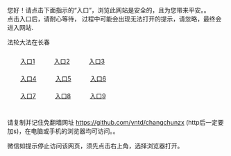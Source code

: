 您好！请点击下面指示的“入口”，浏览此网站是安全的，且为您带来平安。。 <br/>
点击入口后，请耐心等待， 过程中可能会出现无法打开的提示，请忽略，最终会进入网站. </br>

法轮大法在长春<br/>
<div style="padding:10px"><a style="margin:20px" target="_blank" href="https://d36pl209gu6x4u.cloudfront.net/2Qpsp?mpgtvg" id="ccLink1" rel="nofollow">入口1</a> <a target="_blank" style="margin:20px" href="https://d2279estqn5hrm.cloudfront.net/2Qpsp?uedcjxu" id="ccLink2" rel="nofollow">入口2</a> <a style="margin:20px" target="_blank" href="https://d1jb056s9u8xni.cloudfront.net/2Qpsp?zrhmrywi" id="ccLink3" rel="nofollow">入口3</a></div>

<div style="padding:10px" ><a style="margin:20px" target="_blank" href="https://d36pl209gu6x4u.cloudfront.net/2Qpsp?mpgtvg" id="ccLink4" rel="nofollow">入口4</a> <a style="margin:20px" href="https://d2279estqn5hrm.cloudfront.net/2Qpsp?uedcjxu" target="_blank" id="ccLink5" rel="nofollow">入口5</a> <a style="margin:20px" href="https://d1jb056s9u8xni.cloudfront.net/2Qpsp?zrhmrywi" target="_blank" id="ccLink6" rel="nofollow">入口6</a></div>

<div style="padding:10px"><a style="margin:20px" target="_blank" href="https://d36pl209gu6x4u.cloudfront.net/2Qpsp?mpgtvg" id="ccLink7" rel="nofollow">入口7</a> <a style="margin:20px" href="https://d2279estqn5hrm.cloudfront.net/2Qpsp?uedcjxu" target="_blank" id="ccLink8" rel="nofollow">入口8</a> <a style="margin:20px" target="_blank" href="https://d1jb056s9u8xni.cloudfront.net/2Qpsp?zrhmrywi" id="ccLink9" rel="nofollow">入口9</a></div>

<br/>



请复制并记住免翻墙网址 https://github.com/yntd/changchunzx (http后一定要加s)，在电脑或手机的浏览器均可访问。。<br/>

微信如提示停止访问该网页，须先点击右上角，选择浏览器打开。
